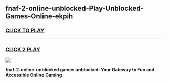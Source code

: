 
## fnaf-2-online-unblocked-Play-Unblocked-Games-Online-ekpih
<h3>
<a href="https://premium76.site?title=fnaf-2-online-unblocked&ref=25A">CLICK TO PLAY</a></h3>
<hr>

<h3>
<a href="https://premium76.site?title=fnaf-2-online-unblocked&ref=25A">CLICK 2 PLAY</a>
  
</h3>

<a href="https://premium76.site?title=fnaf-2-online-unblocked&ref=25A"><img src="https://clearcache.store/games.png"></a>


**fnaf-2-online-unblocked games unblocked: Your Gateway to Fun and Accessible Online Gaming**
